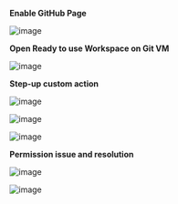 
**Enable GitHub Page**

![image](https://github.com/user-attachments/assets/5e7352a5-50af-4571-bf95-a71df163823c)



**Open Ready to use Workspace on Git VM**

![image](https://github.com/user-attachments/assets/3d241759-ba81-4e49-98fa-a6d62473e9e4)



**Step-up custom action**

![image](https://github.com/user-attachments/assets/16e69392-b6dc-49de-a486-cdbbc21d104b)

![image](https://github.com/user-attachments/assets/bc6d6532-7858-4d0d-a057-114451bef2f9)

![image](https://github.com/user-attachments/assets/7eeca1f9-500e-45b4-b538-3bdbb28bea72)



**Permission issue and resolution**

![image](https://github.com/user-attachments/assets/cee4489e-5014-496b-b01b-db2e2da93e82)

![image](https://github.com/user-attachments/assets/47c4ddb4-7448-4d69-b494-003c386e7192)





